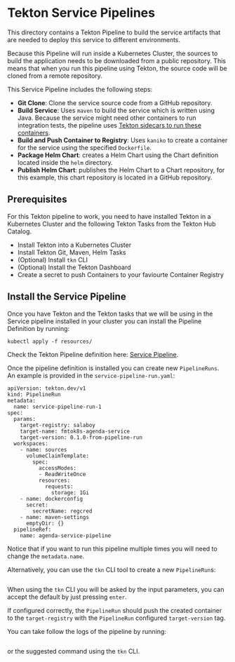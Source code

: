 # Tekton Service Pipelines

This directory contains a Tekton Pipeline to build the service artifacts that are needed to deploy this service to different environments. 

Because this Pipeline will run inside a Kubernetes Cluster, the sources to build the application needs to be downloaded from a public repository. This means that when you run this pipeline using Tekton, the source code will be cloned from a remote repository. 

This Service Pipeline includes the following steps: 
- **Git Clone**: Clone the service source code from a GitHub repository.
- **Build Service**: Uses `maven` to build the service which is written using Java. Because the service might need other containers to run integration tests, the pipeline uses [Tekton sidecars to run these containers](resources/service-pipeline.yaml). 
- **Build and Push Container to Registry**: Uses `kaniko` to create a container for the service using the specified `Dockerfile`. 
- **Package Helm Chart**: creates a Helm Chart using the Chart definition located inside the `helm` directory. 
- **Publish Helm Chart**: publishes the Helm Chart to a Chart repository, for this example, this chart repository is located in a GitHub repository. 


## Prerequisites

For this Tekton pipeline to work, you need to have installed Tekton in a Kubernetes Cluster and the following Tekton Tasks from the Tekton Hub Catalog. 

- Install Tekton into a Kubernetes Cluster
- Install Tekton Git, Maven, Helm Tasks
- (Optional) Install `tkn` CLI 
- (Optional) Install the Tekton Dashboard
- Create a secret to push Containers to your faviourte Container Registry


## Install the Service Pipeline

Once you have Tekton and the Tekton tasks that we will be using in the Service pipeline installed in your cluster you can install the Pipeline Definition by running: 

```
kubectl apply -f resources/
```

Check the Tekton Pipeline definition here: [Service Pipeline](resources/service-pipeline.yaml).

Once the pipeline definition is installed you can create new `PipelineRuns`. An example is provided in the `service-pipeline-run.yaml`: 

```
apiVersion: tekton.dev/v1
kind: PipelineRun
metadata:
  name: service-pipeline-run-1
spec:
  params: 
    target-registry: salaboy
    target-name: fmtok8s-agenda-service
    target-version: 0.1.0-from-pipeline-run
  workspaces:
    - name: sources
      volumeClaimTemplate: 
        spec:
          accessModes:
          - ReadWriteOnce
          resources:
            requests:
              storage: 1Gi 
    - name: dockerconfig
      secret:  
        secretName: regcred
    - name: maven-settings
      emptyDir: {}
  pipelineRef:
    name: agenda-service-pipeline
```

Notice that if you want to run this pipeline multiple times you will need to change the `metadata.name`. 

Alternatively, you can use the `tkn` CLI tool to create a new `PipelineRun`s: 

```
```

When using the `tkn` CLI you will be asked by the input parameters, you can accept the default by just pressing `enter`.

If configured correctly, the `PipelineRun` should push the created container to the `target-registry` with the `PipelineRun` configured `target-version` tag. 

You can take follow the logs of the pipeline by running: 

```
```

or the suggested command using the `tkn` CLI. 



